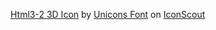 <a href="https://iconscout.com/3ds/html3-2" target="_blank">Html3-2 3D Icon</a> by <a href="https://iconscout.com/contributors/unicons">Unicons Font</a> on <a href="https://iconscout.com">IconScout</a>